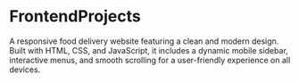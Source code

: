 # FrontendProjects
A responsive food delivery website featuring a clean and modern design. Built with HTML, CSS, and JavaScript, it includes a dynamic mobile sidebar, interactive menus, and smooth scrolling for a user-friendly experience on all devices.
